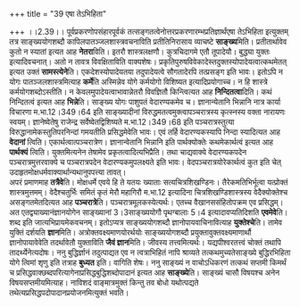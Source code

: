 +++
title = "39 एषा तेऽभिहिता"

+++
।।2.39।। पूर्वप्रकरणोपसंहारपूर्वकं
तत्सङ्गतत्वेनोत्तरप्रकरणारम्भप्रतिज्ञार्थंएषा तेऽभिहिता इत्युक्तम् तत्र
साङ्ख्ययोगशब्दौ कापिलपातञ्जलशास्त्रवचनाविति प्रतीतिनिरासाय व्याचष्टे
**साङ्ख्य**मिति। प्रतीतार्थावेव कुतो न स्यातां इत्यत आह
**नेतरा**विति। इतरौ शास्त्रलक्षणौ। कुत्रचिदागमे एतौ तूपादेयौ। बुद्ध्या
युक्तः इत्यादिवचनात्। अतो न तावत्र विवक्षिताविति वाक्यशेषः।
प्रकृतिपुरुषविवेकादेस्तदुक्तस्योपादेयत्वात्कथमेतत् इत्यत उक्तं
**सामस्त्येने**ति। एकदेशस्योपादेयतया तदुपादेयत्वे सौगतादेरपि
तत्प्रसङ्ग इति भावः। इतोऽपि न योगः पातञ्जलशास्त्रमित्याह **कर्मे**ति
अस्मिन्नेव योगे कर्मयोगो विशिष्यत इत्यादिप्रयोगाच्च। न हि शास्त्रे
कर्मयोगशब्दोऽस्तीति। न केवलमुपादेयत्वाभावान्नेतरौ विवज्ञितौ किन्त्वित्यत
आह **निन्दितत्वा**दिति। कथं निन्दितत्वं इत्यत आह
**भिन्ने**ति। साङ्ख्य योगः पाशुपतं वेदारण्यकमेव च। ज्ञानान्येतानि
भिन्नानि नात्र कार्या विचारणा म.भा.12।349।64 इति साङ्ख्यादीनां
विरुद्धमतत्वमुक्त्वापञ्चरात्रस्य कृत्स्नस्य वक्ता नारायणः स्वयम्।
ज्ञानेष्वेतेषु राजेन्द्र सर्वेष्वेतद्विशिष्यते म.भा.12।349।68 इति
पञ्चरात्रस्तुत्या विरुद्धानामेकस्तुतिपरनिन्दां गमयतीति प्रसिद्धमेवेति
भावः। एवं तर्हि वेदारण्यकस्यापि निन्दा स्यादित्यत आह **वेदानां**
त्विति। एकार्थत्वात्पञ्चरात्रेण। ज्ञानान्वेतानि भिन्नानि इति
पार्थक्योक्तेः कथमेकार्थत्वं इत्यत आह **पार्थक्यं** त्विति।
युक्तमित्यनेन तेषामेव प्रकृतत्वादित्यभिप्रैति। तथा चाद्यवाक्ये
वेदारण्यकपदेन पञ्चरात्रमुत्तरवाक्ये च पञ्चरात्रपदेन वेदारण्यकमुपलक्ष्यते
इति भावः। वेदपञ्चरात्रयोरेकार्थत्वं कुत इति चेत्
उदाहृतमोक्षधर्मवाक्यार्थान्यथानुपपत्त्या तावत्।  
अपरं प्रमाणमाह **तत्रैवे**ति। मोक्षधर्मे एवये हि ते यतयः ख्याताः
सत्यचित्रशिखण्डिनः। तैरेकमतिभिर्भूत्वा यत्प्रोक्तं शास्त्रमुत्तमम्।
वेदैश्चतुर्भिः समितं कृतं मेरौ महागिरौ म.भा.12 इत्यादिना
चित्रशिखण्डिशास्त्रस्य वेदैक्योक्तेश्च असङ्गतमेतदित्यत आह
**पञ्चरात्रे**ति। पञ्चरात्रमूलकस्येत्यर्थः। एतच्च वैखानससंहितोपक्रम एव
प्रसिद्धम्। अत एतद्व्याख्यानंज्ञानयोगेन साङ्ख्यानां 3।3साङ्ख्ययोगौ
पृथग्बालाः 5।4 इत्यादावप्यतिदिशति **एवमेवे**ति। शब्द इति
जात्यभिप्रायमेकवचनम्। इतोऽप्यत्र साङ्ख्ययोगशब्दौ ज्ञानोपायवाचिनावित्याह
**युक्तेश्चे**ति। तामेव युक्तिं दर्शयति **ज्ञान**मिति।
अत्रोक्तवक्ष्यमाणयोरर्थयोः साङ्ख्ययोगशब्दौ प्रयुक्तावुक्तवक्ष्यमाणार्थौ
ज्ञानोपायावेवेति तदर्थावेतौ युक्ताविति **जैवं ज्ञान**मिति। जीवस्य
तत्त्वमित्यर्थः। यद्यपीश्वरतत्त्वं चोक्तं तथापि तादर्थ्येनेत्यदोषः। ननु
बुद्धिर्ज्ञानं तदुत्पाद्यत एव न त्वत्राभिहितं नापि श्राव्यते
तत्कथमुच्यतेसाङ्ख्ये बुद्धिरभिहिता योगे त्विमां शृणु इति तत्राह
**बुध्यत** इति। वागिति शेषः। ननु साङ्ख्यं न वाचोऽधिकरणं तत्कथं सप्तमी
किमर्थं च प्रसिद्धवाक्छब्दपरित्यागेनाप्रसिद्धबुद्धिशब्दोपादानं इत्यत आह
**साङ्ख्ये**ति। साङ्ख्यं चासौ विषयश्च अनेन विषयसप्तमीयमित्याह। नाविशदं
वाङ्मात्रमुक्तं किन्तु तव बोधो यथोत्पद्यते
तथेत्यप्रसिद्धपदोपादानप्रयोजनमित्युक्तं भवति।  
